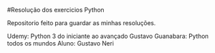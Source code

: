 ﻿#Resolução dos exercicios Python 

Repositorio feito para guardar as minhas resoluções.

Udemy: Python 3 do iniciante ao avançado
Gustavo Guanabara: Python todos os mundos
Aluno: Gustavo Neri
